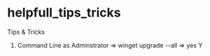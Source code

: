 # helpfull_tips_tricks
Tips &amp; Tricks
1. Command Line as Adminstrator => winget upgrade --all => yes Y
